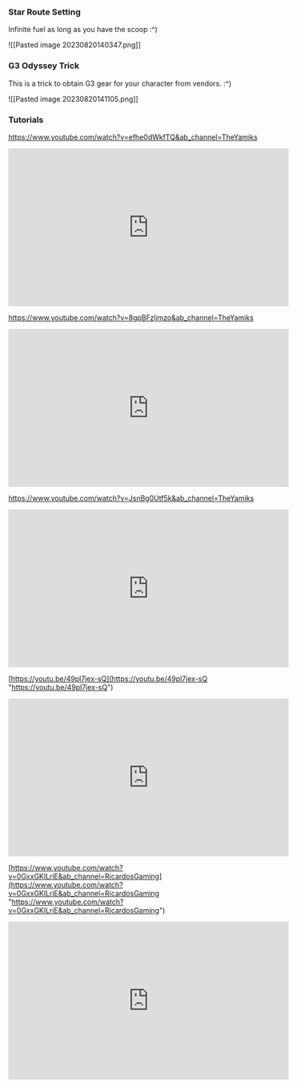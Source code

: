 
### Star Route Setting

Infinite fuel as long as you have the scoop :^)

![[Pasted image 20230820140347.png]]

### G3 Odyssey Trick

This is a trick to obtain G3 gear for your character from vendors. :^)

![[Pasted image 20230820141105.png]]


### Tutorials

https://www.youtube.com/watch?v=efhe0dWkfTQ&ab_channel=TheYamiks

<iframe width="560" height="315" src="https://www.youtube.com/embed/efhe0dWkfTQ" title="Ultimate Beginner&#39;s Guide to COMBAT in Elite Dangerous" frameborder="0" allow="accelerometer; autoplay; clipboard-write; encrypted-media; gyroscope; picture-in-picture; web-share" allowfullscreen></iframe>


https://www.youtube.com/watch?v=8gpBFzljmzo&ab_channel=TheYamiks

<iframe width="560" height="315" src="https://www.youtube.com/embed/8gpBFzljmzo" title="Ultimate Beginner&#39;s guide to ENGINEERING in Elite Dangerous" frameborder="0" allow="accelerometer; autoplay; clipboard-write; encrypted-media; gyroscope; picture-in-picture; web-share" allowfullscreen></iframe>


https://www.youtube.com/watch?v=JsnBg0Utf5k&ab_channel=TheYamiks

<iframe width="560" height="315" src="https://www.youtube.com/embed/JsnBg0Utf5k" title="How engineering broke Elite Dangerous..." frameborder="0" allow="accelerometer; autoplay; clipboard-write; encrypted-media; gyroscope; picture-in-picture; web-share" allowfullscreen></iframe>


[https://youtu.be/49pl7jex-sQ](https://youtu.be/49pl7jex-sQ "https://youtu.be/49pl7jex-sQ")

<iframe width="560" height="315" src="https://www.youtube.com/embed/49pl7jex-sQ" title="Tutorial: Power Priorities Explained" frameborder="0" allow="accelerometer; autoplay; clipboard-write; encrypted-media; gyroscope; picture-in-picture; web-share" allowfullscreen></iframe>


[https://www.youtube.com/watch?v=0GxxGKlLriE&ab_channel=RicardosGaming](https://www.youtube.com/watch?v=0GxxGKlLriE&ab_channel=RicardosGaming "https://www.youtube.com/watch?v=0GxxGKlLriE&ab_channel=RicardosGaming")

<iframe width="560" height="315" src="https://www.youtube.com/embed/0GxxGKlLriE" title="Recopilación de planos del módulo guardián // Elite Dangerous" frameborder="0" allow="accelerometer; autoplay; clipboard-write; encrypted-media; gyroscope; picture-in-picture; web-share" allowfullscreen></iframe>

